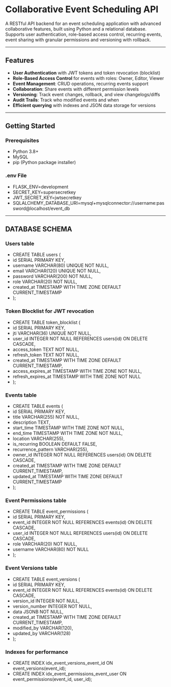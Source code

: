 # Collaborative Event Scheduling API

A RESTful API backend for an event scheduling application with advanced collaborative features, built using Python and a relational database. Supports user authentication, role-based access control, recurring events, event sharing with granular permissions and versioning with rollback.

---

## Features

- **User Authentication** with JWT tokens and token revocation (blocklist)
- **Role-Based Access Control** for events with roles: Owner, Editor, Viewer
- **Event Management**: CRUD operations, recurring events support
- **Collaboration**: Share events with different permission levels
- **Versioning**: Track event changes, rollback, and view changelogs/diffs
- **Audit Trails**: Track who modified events and when
- **Efficient querying** with indexes and JSON data storage for versions

---

## Getting Started

### Prerequisites

- Python 3.8+
- MySQL
- pip (Python package installer)

### .env File

- FLASK_ENV=development
- SECRET_KEY=supersecretkey
- JWT_SECRET_KEY=jwtsecretkey
- SQLALCHEMY_DATABASE_URI=mysql+mysqlconnector://username:password@localhost/event_db

---

## DATABASE SCHEMA
### Users table
- CREATE TABLE users (
-    id SERIAL PRIMARY KEY,
-    username VARCHAR(80) UNIQUE NOT NULL,
-    email VARCHAR(120) UNIQUE NOT NULL,
-    password VARCHAR(200) NOT NULL,
-    role VARCHAR(20) NOT NULL,
-    created_at TIMESTAMP WITH TIME ZONE DEFAULT CURRENT_TIMESTAMP
- );

### Token Blocklist for JWT revocation
- CREATE TABLE token_blocklist (
-    id SERIAL PRIMARY KEY,
-    jti VARCHAR(36) UNIQUE NOT NULL,
-    user_id INTEGER NOT NULL REFERENCES users(id) ON DELETE CASCADE,
-    access_token TEXT NOT NULL,
-    refresh_token TEXT NOT NULL,
-    created_at TIMESTAMP WITH TIME ZONE DEFAULT CURRENT_TIMESTAMP,
-    access_expires_at TIMESTAMP WITH TIME ZONE NOT NULL,
-    refresh_expires_at TIMESTAMP WITH TIME ZONE NOT NULL
- );

### Events table
- CREATE TABLE events (
-    id SERIAL PRIMARY KEY,
-    title VARCHAR(255) NOT NULL,
-    description TEXT,
-    start_time TIMESTAMP WITH TIME ZONE NOT NULL,
-    end_time TIMESTAMP WITH TIME ZONE NOT NULL,
-    location VARCHAR(255),
-    is_recurring BOOLEAN DEFAULT FALSE,
-    recurrence_pattern VARCHAR(255),
-    owner_id INTEGER NOT NULL REFERENCES users(id) ON DELETE CASCADE,
-    created_at TIMESTAMP WITH TIME ZONE DEFAULT CURRENT_TIMESTAMP,
-    updated_at TIMESTAMP WITH TIME ZONE DEFAULT CURRENT_TIMESTAMP
- );

### Event Permissions table
- CREATE TABLE event_permissions (
-    id SERIAL PRIMARY KEY,
-    event_id INTEGER NOT NULL REFERENCES events(id) ON DELETE CASCADE,
-    user_id INTEGER NOT NULL REFERENCES users(id) ON DELETE CASCADE,
-    role VARCHAR(20) NOT NULL,
-    username VARCHAR(80) NOT NULL
- );

### Event Versions table
- CREATE TABLE event_versions (
-    id SERIAL PRIMARY KEY,
-    event_id INTEGER NOT NULL REFERENCES events(id) ON DELETE CASCADE,
-    version_id INTEGER NOT NULL,
-    version_number INTEGER NOT NULL,
-    data JSONB NOT NULL,
-    created_at TIMESTAMP WITH TIME ZONE DEFAULT CURRENT_TIMESTAMP,
-    modified_by VARCHAR(120),
-    updated_by VARCHAR(128)
- );

### Indexes for performance
- CREATE INDEX idx_event_versions_event_id ON event_versions(event_id);
- CREATE INDEX idx_event_permissions_event_user ON event_permissions(event_id, user_id);



